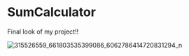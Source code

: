 <h1>SumCalculator</h1>

Final look of my project!!

![315526559_661803535399086_6062786414720831294_n](https://user-images.githubusercontent.com/107798171/203985434-6ca28dd5-ff4c-4840-9d0f-da4038a12855.jpg)
